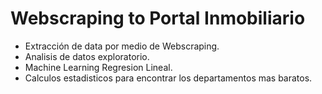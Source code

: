 # Webscraping to Portal Inmobiliario

- Extracción de data por medio de Webscraping.
- Analisis de datos exploratorio.
- Machine Learning Regresion Lineal.
- Calculos estadisticos para encontrar los departamentos mas baratos.
